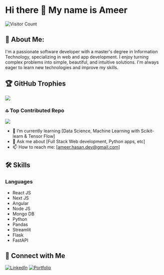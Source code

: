 # Hi there 👋 My name is Ameer

![Visitor Count](https://komarev.com/ghpvc/?username=yourusername&style=flat-square)

## 💫 About Me:
I'm a passionate software developer with a master's degree in Information Technology, specializing in web and app development. I enjoy turning complex problems into simple, beautiful, and intuitive solutions. I'm always eager to learn new technologies and improve my skills.
## 🏆 GitHub Trophies
![](https://github-profile-trophy.vercel.app/?username=Ameerusa86&theme=apprentice&no-frame=false&no-bg=true&margin-w=4)

### 🔝 Top Contributed Repo
![](https://github-contributor-stats.vercel.app/api?username=Ameerusa86&limit=5&theme=nord&combine_all_yearly_contributions=true)

- 🌱 I’m currently learning [Data Science, Machine Learning with Scikit-learn & Tensor Flow]
- 💬 Ask me about [Full Stack Web development, Python apps, etc]
- 📫 How to reach me: [ameer.hasan.dev@gmail.com]

## 🛠️ Skills

### Languages
- React JS
- Next JS
- Angular
- Node JS
- Mongo DB
- Python
- Pandas
- Streamlit
- Flask
- FastAPI

## 🔗 Connect with Me

[![LinkedIn](https://img.shields.io/badge/LinkedIn-0077B5?style=for-the-badge&logo=linkedin&logoColor=white)](https://www.linkedin.com/in/ameer86/)
[![Portfolio](https://img.shields.io/badge/Portfolio-000000?style=for-the-badge&logo=about-dot-me&logoColor=white)](https://ameer-hasan-portfolio.vercel.app/)


